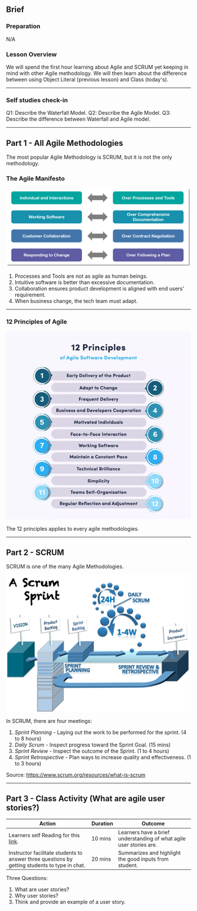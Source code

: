 ## Brief

### Preparation

N/A

### Lesson Overview

We will spend the first hour learning about Agile and SCRUM yet keeping in mind with other Agile methodology. We will then learn about the difference between using Object Literal (previous lesson) and Class (today's).

---

### Self studies check-in

Q1: Describe the Waterfall Model.
Q2: Describe the Agile Model.
Q3: Describe the difference between Waterfall and Agile model.

---

## Part 1 - All Agile Methodologies

The most popular Agile Methodology is SCRUM, but it is not the only methodology.

### The Agile Manifesto

<img src="./assets/manifesto.png" />

1. Processes and Tools are not as agile as human beings.
1. Intuitive software is better than excessive documentation.
1. Collaboration ensures product development is aligned with end users' requirement.
1. When business change, the tech team must adapt.

---

### 12 Principles of Agile

<img src="./assets/12-principles.webp" />

The 12 principles applies to every agile methodologies.

---

## Part 2 - SCRUM

SCRUM is one of the many Agile Methodologies.

<img src="./assets/scrum.webp" style="background-color:white;"/>

In SCRUM, there are four meetings:

1. *Sprint Planning* - Laying out the work to be performed for the sprint. (4 to 8 hours)
1. *Daily Scrum* - Inspect progress toward the Sprint Goal. (15 mins)
1. *Sprint Review* - Inspect the outcome of the Sprint. (1 to 4 hours)
1. *Sprint Retrospective* - Plan ways to increase quality and effectiveness. (1 to 3 hours)

Source: https://www.scrum.org/resources/what-is-scrum

---

## Part 3 - Class Activity (What are agile user stories?)

|Action|Duration|Outcome|
|----|--------|-------|
|Learners self Reading for this [link](https://www.atlassian.com/agile/project-management/user-stories).|10 mins|Learners have a brief understanding of what agile user stories are.
|Instructor facilitate students to answer three questions by getting students to type in chat.|20 mins|Summarizes and highlight the good inputs from student.|

Three Questions:
1. What are user stories?
1. Why user stories?
1. Think and provide an example of a user story.


